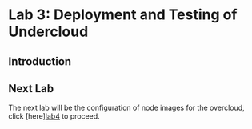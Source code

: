 # Lab 3: Deployment and Testing of Undercloud

## Introduction

## Next Lab

The next lab will be the configuration of node images for the overcloud, click [here][lab4](./lab04.md) to proceed.

